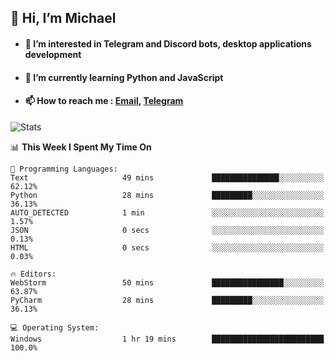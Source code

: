 ## 👋 Hi, I’m Michael
- #### 👀 I’m interested in Telegram and Discord bots, desktop applications development
- #### 🌱 I’m currently learning Python and JavaScript
- #### 📫 How to reach me : [Email](mailto:misha@kurapov.ru), [Telegram](https://t.me/mickr7)

![Stats](https://github-readme-stats.vercel.app/api?username=krpff&show_icons=true&theme=github_dark&hide_border=true&hide=issues&count_private=true&layout=compact)


<!--START_SECTION:waka-->
📊 **This Week I Spent My Time On** 

```text
💬 Programming Languages: 
Text                     49 mins             ███████████████░░░░░░░░░░   62.12% 
Python                   28 mins             █████████░░░░░░░░░░░░░░░░   36.13% 
AUTO_DETECTED            1 min               ░░░░░░░░░░░░░░░░░░░░░░░░░   1.57% 
JSON                     0 secs              ░░░░░░░░░░░░░░░░░░░░░░░░░   0.13% 
HTML                     0 secs              ░░░░░░░░░░░░░░░░░░░░░░░░░   0.03%

🔥 Editors: 
WebStorm                 50 mins             ████████████████░░░░░░░░░   63.87% 
PyCharm                  28 mins             █████████░░░░░░░░░░░░░░░░   36.13%

💻 Operating System: 
Windows                  1 hr 19 mins        █████████████████████████   100.0%

```


<!--END_SECTION:waka-->
